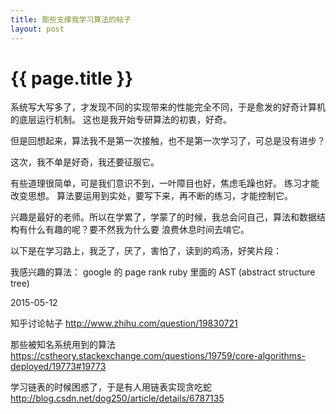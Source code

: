 ```yaml
---
title: 那些支撑我学习算法的帖子
layout: post
---
```


{{ page.title }}
================

系统写大写多了，才发现不同的实现带来的性能完全不同，于是愈发的好奇计算机的底层运行机制。
这也是我开始专研算法的初衷，好奇。

但是回想起来，算法我不是第一次接触，也不是第一次学习了，可总是没有进步？

这次，我不单是好奇，我还要征服它。

有些道理很简单，可是我们意识不到，一叶障目也好，焦虑毛躁也好。
练习才能改变思想。
算法要运用到实处，要写下来，再不断的练习，才能控制它。

兴趣是最好的老师。所以在学累了，学蒙了的时候，我总会问自己，算法和数据结构有什么有趣的呢？要不然我为什么要
浪费休息时间去啃它。

以下是在学习路上，我乏了，厌了，害怕了，读到的鸡汤，好笑片段：

我感兴趣的算法：
google 的 page rank
ruby 里面的 AST (abstract structure tree)

2015-05-12

知乎讨论帖子
http://www.zhihu.com/question/19830721

那些被知名系统用到的算法
https://cstheory.stackexchange.com/questions/19759/core-algorithms-deployed/19773#19773

学习链表的时候困惑了，于是有人用链表实现贪吃蛇
http://blog.csdn.net/dog250/article/details/6787135

